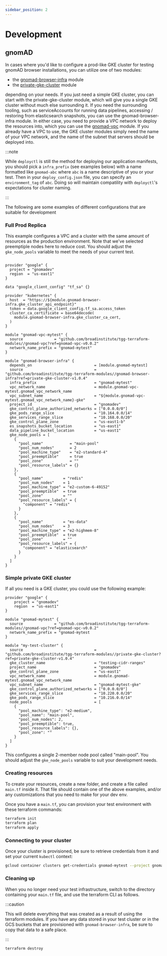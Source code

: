 ```yaml
---
sidebar_position: 2
---
```


# Development

## gnomAD

In cases where you'd like to configure a prod-like GKE cluster for testing gnomAD browser installations, you can utilize one of two modules:

- the [gnomad-browser-infra](https://github.com/broadinstitute/tgg-terraform-modules/tree/main/gnomad-browser-infra) module
- the [private-gke-cluster](https://github.com/broadinstitute/tgg-terraform-modules/tree/main/private-gke-cluster) module

depending on your needs. If you just need a simple GKE cluster, you can start with the private-gke-cluster module, which will give you a single GKE cluster without much else surrounding it. If you need the surrounding tooling, such as serviceAccounts for running data pipelines, accessing / restoring from elasticsearch snapshots, you can use the gnomad-browser-infra module. In either case, you need to provide a VPC network to deploy the resources into, which you can use the [gnomad-vpc](https://github.com/broadinstitute/tgg-terraform-modules/tree/main/gnomad-vpc) module. If you already have a VPC to use, the GKE cluster modules simply need the name of your VPC network, and the name of the subnet that servers should be deployed into.

:::note

While `deployctl` is still the method for deploying our application manifests, you should pick a `infra_prefix` (see examples below) with a name formatted like `gnomad-abc` where `abc` is a name descriptive of you or your test. Then in your `deploy_config.json` file, you can specify an `environment_tag` of `abc`. Doing so will maintain compatility with `deployctl`'s expectations for cluster naming.

:::

The following are some examples of different configurations that are suitable for development

### Full Prod Replica

This example configures a VPC and a cluster with the same amount of resources as the production environment. Note that we've selected preemptiple nodes here to reduce cost. You should adjust the `gke_node_pools` variable to meet the needs of your current test.

```

provider "google" {
  project = "gnomadev"
  region  = "us-east1"
}

data "google_client_config" "tf_sa" {}

provider "kubernetes" {
  host  = "https://${module.gnomad-browser-infra.gke_cluster_api_endpoint}"
  token = data.google_client_config.tf_sa.access_token
  cluster_ca_certificate = base64decode(
    module.gnomad-browser-infra.gke_cluster_ca_cert,
  )
}

module "gnomad-vpc-mytest" {
  source              = "github.com/broadinstitute/tgg-terraform-modules//gnomad-vpc?ref=gnomad-vpc-v0.0.2"
  network_name_prefix = "gnomad-mytest"
}

module "gnomad-browser-infra" {
  depends_on                            = [module.gnomad-mytest]
  source                                = "github.com/broadinstitute/tgg-terraform-modules//gnomad-browser-infra?ref=private-gke-cluster-v1.0.4"
  infra_prefix                          = "gnomad-mytest"
  vpc_network_name                      = module.gnomad-vpc-mytest.gnomad_vpc_network_name
  vpc_subnet_name                       = "${module.gnomad-vpc-mytest.gnomad_vpc_network_name}-gke"
  project_id                            = "gnomadev"
  gke_control_plane_authorized_networks = ["0.0.0.0/0"]
  gke_pods_range_slice                  = "10.164.0.0/14"
  gke_services_range_slice              = "10.168.0.0/20"
  gke_control_plane_zone                = "us-east1-b"
  es_snapshots_bucket_location          = "us-east1"
  data_pipeline_bucket_location         = "us-east1"
  gke_node_pools = [
    {
      "pool_name"            = "main-pool"
      "pool_num_nodes"       = 2
      "pool_machine_type"    = "e2-standard-4"
      "pool_preemptible"     = true
      "pool_zone"            = ""
      "pool_resource_labels" = {}
    },
    {
      "pool_name"         = "redis"
      "pool_num_nodes"    = 1
      "pool_machine_type" = "e2-custom-6-49152"
      "pool_preemptible"  = true
      "pool_zone"         = ""
      "pool_resource_labels" = {
        "component" = "redis"
      }
    },
    {
      "pool_name"         = "es-data"
      "pool_num_nodes"    = 3
      "pool_machine_type" = "e2-highmem-8"
      "pool_preemptible"  = true
      "pool_zone"         = ""
      "pool_resource_labels" = {
        "component" = "elasticsearch"
      }
    }
  ]
}
```

### Simple private GKE cluster

If all you need is a GKE cluster, you could use the following example:

```
provider "google" {
    project = "gnomadev"
    region  = "us-east1"
}

module "gnomad-mytest" {
  source              = "github.com/broadinstitute/tgg-terraform-modules//gnomad-vpc?ref=gnomad-vpc-v0.0.2"
  network_name_prefix = "gnomad-mytest
}

module "my-test-cluster" {
  source                                = "github.com/broadinstitute/tgg-terraform-modules//private-gke-cluster?ref=private-gke-cluster-v1.0.4"
  gke_cluster_name                      = "testing-cidr-ranges"
  project_name                          = "gnomadev"
  gke_control_plane_zone                = "us-east1"
  vpc_network_name                      = module.gnomad-mytest.gnomad_vpc_network_name
  vpc_subnet_name                       = "gnomad-mytest-gke"
  gke_control_plane_authorized_networks = ["0.0.0.0/0"]
  gke_services_range_slice              = "10.220.0.0/20"
  gke_pods_range_slice                  = "10.216.0.0/14"
  node_pools                            = [
    {
      "pool_machine_type": "e2-medium",
      "pool_name": "main-pool",
      "pool_num_nodes": 2,
      "pool_preemptible": true,
      "pool_resource_labels": {},
      "pool_zone": ""
    }
  ]
}
```

This configures a single 2-member node pool called "main-pool". You should adjust the `gke_node_pools` variable to suit your development needs.

### Creating resources

To create your resources, create a new folder, and create a file called `main.tf` inside it. That file should contain one of the above examples, and/or any customizations that you need to make for your dev env.

Once you have a `main.tf`, you can provision your test environment with these terraform commands:

```bash
terraform init
terraform plan
terraform apply
```

### Connecting to your cluster

Once your cluster is provisioned, be sure to retrieve credentials from it and set your current `kubectl` context:

```bash
gcloud container clusters get-credentials gnomad-mytest --project gnomadev --region us-east1
```

### Cleaning up

When you no longer need your test infrastructure, switch to the directory containing your `main.tf` file, and use the terraform CLI as follows.

:::caution

This will delete everything that was created as a result of using the terraform modules. If you have any data stored in your test cluster or in the GCS buckets that are provisioned with `gnomad-browser-infra`, be sure to copy that data to a safe place.

:::

```bash
terraform destroy
```
